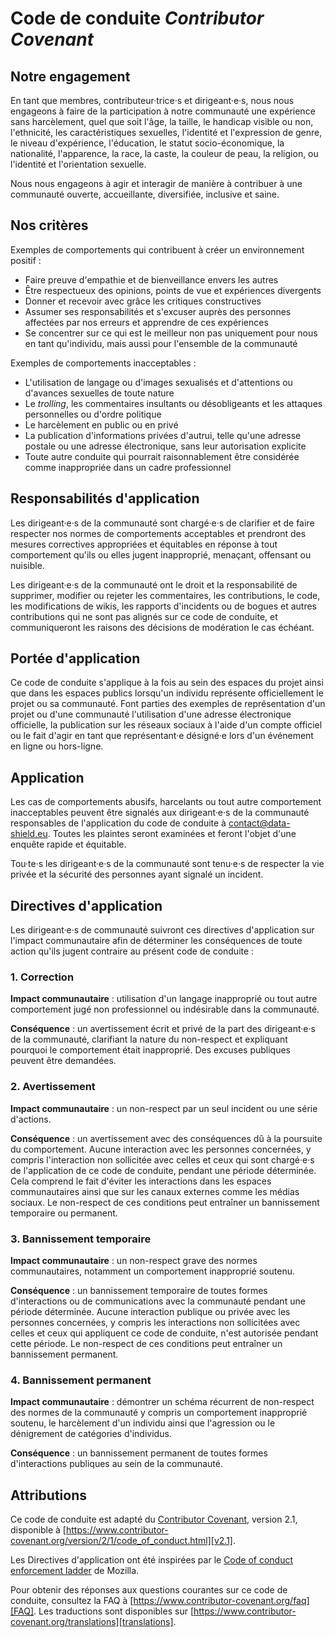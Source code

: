 
# Code de conduite _Contributor Covenant_

## Notre engagement

En tant que membres, contributeur·trice·s et dirigeant·e·s, nous nous engageons à faire de la participation à notre communauté une expérience sans harcèlement, quel que soit l'âge, la taille, le handicap visible ou non, l'ethnicité, les caractéristiques sexuelles, l'identité et l'expression de genre, le niveau d'expérience, l'éducation, le statut socio-économique, la nationalité, l'apparence, la race, la caste, la couleur de peau, la religion, ou l'identité et l'orientation sexuelle.

Nous nous engageons à agir et interagir de manière à contribuer à une communauté ouverte, accueillante, diversifiée, inclusive et saine.

## Nos critères

Exemples de comportements qui contribuent à créer un environnement positif :

* Faire preuve d'empathie et de bienveillance envers les autres
* Être respectueux des opinions, points de vue et expériences divergents
* Donner et recevoir avec grâce les critiques constructives
* Assumer ses responsabilités et s'excuser auprès des personnes affectées par nos erreurs et apprendre de ces expériences
* Se concentrer sur ce qui est le meilleur non pas uniquement pour nous en tant qu'individu, mais aussi pour l'ensemble de la communauté

Exemples de comportements inacceptables :

* L'utilisation de langage ou d'images sexualisés et d'attentions ou d'avances sexuelles de toute nature
* Le _trolling_, les commentaires insultants ou désobligeants et les attaques personnelles ou d'ordre politique
* Le harcèlement en public ou en privé
* La publication d'informations privées d'autrui, telle qu'une adresse postale ou une adresse électronique, sans leur autorisation explicite
* Toute autre conduite qui pourrait raisonnablement être considérée comme inappropriée dans un cadre professionnel

## Responsabilités d'application

Les dirigeant·e·s de la communauté sont chargé·e·s de clarifier et de faire respecter nos normes de comportements acceptables et prendront des mesures correctives appropriées et équitables en réponse à tout comportement qu'ils ou elles jugent inapproprié, menaçant, offensant ou nuisible.

Les dirigeant·e·s de la communauté ont le droit et la responsabilité de supprimer, modifier ou rejeter les commentaires, les contributions, le code, les modifications de wikis, les rapports d'incidents ou de bogues et autres contributions qui ne sont pas alignés sur ce code de conduite, et communiqueront les raisons des décisions de modération le cas échéant.

## Portée d'application

Ce code de conduite s'applique à la fois au sein des espaces du projet ainsi que dans les espaces publics lorsqu'un individu représente officiellement le projet ou sa communauté. Font parties des exemples de représentation d'un projet ou d'une communauté l'utilisation d'une adresse électronique officielle, la publication sur les réseaux sociaux à l'aide d'un compte officiel ou le fait d'agir en tant que représentant·e désigné·e lors d'un événement en ligne ou hors-ligne.

## Application

Les cas de comportements abusifs, harcelants ou tout autre comportement inacceptables peuvent être signalés aux dirigeant·e·s de la communauté responsables de l'application du code de conduite à <contact@data-shield.eu>.
Toutes les plaintes seront examinées et feront l'objet d'une enquête rapide et équitable.

Tou·te·s les dirigeant·e·s de la communauté sont tenu·e·s de respecter la vie privée et la sécurité des personnes ayant signalé un incident.

## Directives d'application

Les dirigeant·e·s de communauté suivront ces directives d'application sur l'impact communautaire afin de déterminer les conséquences de toute action qu'ils jugent contraire au présent code de conduite :

### 1. Correction

**Impact communautaire** : utilisation d'un langage inapproprié ou tout autre comportement jugé non professionnel ou indésirable dans la communauté.

**Conséquence** : un avertissement écrit et privé de la part des dirigeant·e·s de la communauté, clarifiant la nature du non-respect et expliquant pourquoi le comportement était inapproprié. Des excuses publiques peuvent être demandées.

### 2. Avertissement

**Impact communautaire** : un non-respect par un seul incident ou une série d'actions.

**Conséquence** : un avertissement avec des conséquences dû à la poursuite du comportement. Aucune interaction avec les personnes concernées, y compris l'interaction non sollicitée avec celles et ceux qui sont chargé·e·s de l'application de ce code de conduite, pendant une période déterminée. Cela comprend le fait d'éviter les interactions dans les espaces communautaires ainsi que sur les canaux externes comme les médias sociaux. Le non-respect de ces conditions peut entraîner un bannissement temporaire ou permanent.

### 3. Bannissement temporaire

**Impact communautaire** : un non-respect grave des normes communautaires, notamment un comportement inapproprié soutenu.

**Conséquence** : un bannissement temporaire de toutes formes d'interactions ou de communications avec la communauté pendant une période déterminée. Aucune interaction publique ou privée avec les personnes concernées, y compris les interactions non sollicitées avec celles et ceux qui appliquent ce code de conduite, n'est autorisée pendant cette période. Le non-respect de ces conditions peut entraîner un bannissement permanent.

### 4. Bannissement permanent

**Impact communautaire** : démontrer un schéma récurrent de non-respect des normes de la communauté y compris un comportement inapproprié soutenu, le harcèlement d'un individu ainsi que l'agression ou le dénigrement de catégories d'individus.

**Conséquence** : un bannissement permanent de toutes formes d'interactions publiques au sein de la communauté.

## Attributions

Ce code de conduite est adapté du [Contributor Covenant][homepage], version 2.1,
disponible à [https://www.contributor-covenant.org/version/2/1/code_of_conduct.html][v2.1].

Les Directives d'application ont été inspirées par le [Code of conduct enforcement ladder][Mozilla CoC] de Mozilla.

Pour obtenir des réponses aux questions courantes sur ce code de conduite, consultez la FAQ à [https://www.contributor-covenant.org/faq][FAQ]. Les traductions sont disponibles sur [https://www.contributor-covenant.org/translations][translations].

[homepage]: https://www.contributor-covenant.org
[v2.1]: https://www.contributor-covenant.org/version/2/1/code_of_conduct.html
[Mozilla CoC]: https://github.com/mozilla/diversity
[FAQ]: https://www.contributor-covenant.org/faq
[translations]: https://www.contributor-covenant.org/translations
